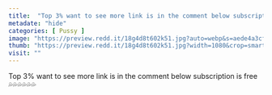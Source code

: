 ```yaml
---
title:  "Top 3% want to see more link is in the comment below subscription is free 💦💦💦💦💦💦"
metadate: "hide"
categories: [ Pussy ]
image: "https://preview.redd.it/18g4d8t602k51.jpg?auto=webp&s=aede4a3cf8c01090add61cfb41aecaedad902cec"
thumb: "https://preview.redd.it/18g4d8t602k51.jpg?width=1080&crop=smart&auto=webp&s=c02f49b596df543d9b2d50bae409e2e9e13dba71"
visit: ""
---
```

Top 3% want to see more link is in the comment below subscription is free 💦💦💦💦💦💦
